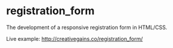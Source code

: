 # registration_form

The development of a responsive registration form in HTML/CSS. 

Live example:
http://creativegains.co/registration_form/
